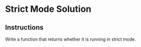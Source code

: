 # Strict Mode Solution

## Instructions

Write a function that returns whether it is running in strict mode.
